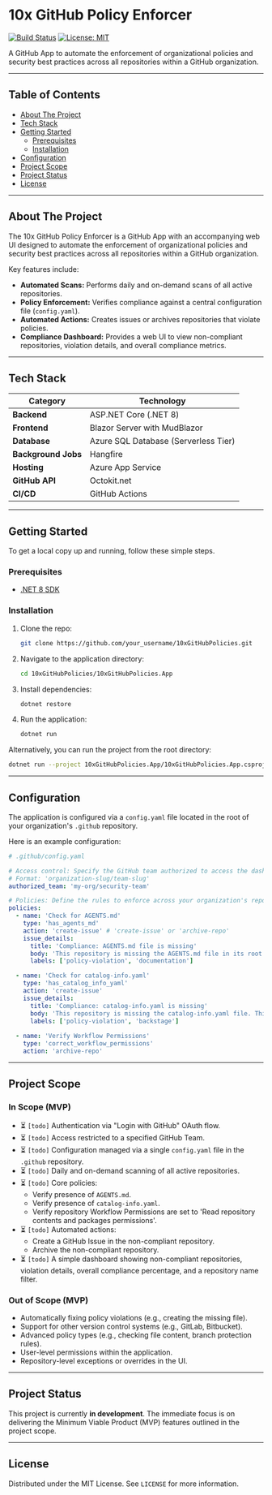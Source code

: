 # 10x GitHub Policy Enforcer

[![Build Status](https://img.shields.io/badge/build-passing-brightgreen)](https://github.com)
[![License: MIT](https://img.shields.io/badge/License-MIT-yellow.svg)](https://opensource.org/licenses/MIT)

A GitHub App to automate the enforcement of organizational policies and security best practices across all repositories within a GitHub organization.

---

## Table of Contents

- [About The Project](#about-the-project)
- [Tech Stack](#tech-stack)
- [Getting Started](#getting-started)
  - [Prerequisites](#prerequisites)
  - [Installation](#installation)
- [Configuration](#configuration)
- [Project Scope](#project-scope)
- [Project Status](#project-status)
- [License](#license)

---

## About The Project

The 10x GitHub Policy Enforcer is a GitHub App with an accompanying web UI designed to automate the enforcement of organizational policies and security best practices across all repositories within a GitHub organization.

Key features include:
*   **Automated Scans:** Performs daily and on-demand scans of all active repositories.
*   **Policy Enforcement:** Verifies compliance against a central configuration file (`config.yaml`).
*   **Automated Actions:** Creates issues or archives repositories that violate policies.
*   **Compliance Dashboard:** Provides a web UI to view non-compliant repositories, violation details, and overall compliance metrics.

---

## Tech Stack

| Category          | Technology                               |
| ----------------- | ---------------------------------------- |
| **Backend**       | ASP.NET Core (.NET 8)                    |
| **Frontend**      | Blazor Server with MudBlazor             |
| **Database**      | Azure SQL Database (Serverless Tier)     |
| **Background Jobs** | Hangfire                                 |
| **Hosting**       | Azure App Service                        |
| **GitHub API**    | Octokit.net                              |
| **CI/CD**         | GitHub Actions                           |

---

## Getting Started

To get a local copy up and running, follow these simple steps.

### Prerequisites

*   [.NET 8 SDK](https://dotnet.microsoft.com/download/dotnet/8.0)

### Installation

1.  Clone the repo:
    ```sh
    git clone https://github.com/your_username/10xGitHubPolicies.git
    ```
2.  Navigate to the application directory:
    ```sh
    cd 10xGitHubPolicies/10xGitHubPolicies.App
    ```
3.  Install dependencies:
    ```sh
    dotnet restore
    ```
4.  Run the application:
    ```sh
    dotnet run
    ```
Alternatively, you can run the project from the root directory:
```sh
dotnet run --project 10xGitHubPolicies.App/10xGitHubPolicies.App.csproj
```

---

## Configuration

The application is configured via a `config.yaml` file located in the root of your organization's `.github` repository.

Here is an example configuration:

```yaml
# .github/config.yaml

# Access control: Specify the GitHub team authorized to access the dashboard.
# Format: 'organization-slug/team-slug'
authorized_team: 'my-org/security-team'

# Policies: Define the rules to enforce across your organization's repositories.
policies:
  - name: 'Check for AGENTS.md'
    type: 'has_agents_md'
    action: 'create-issue' # 'create-issue' or 'archive-repo'
    issue_details:
      title: 'Compliance: AGENTS.md file is missing'
      body: 'This repository is missing the AGENTS.md file in its root directory. Please add this file to comply with organization standards.'
      labels: ['policy-violation', 'documentation']

  - name: 'Check for catalog-info.yaml'
    type: 'has_catalog_info_yaml'
    action: 'create-issue'
    issue_details:
      title: 'Compliance: catalog-info.yaml is missing'
      body: 'This repository is missing the catalog-info.yaml file. This file is required for backstage.io service discovery.'
      labels: ['policy-violation', 'backstage']
      
  - name: 'Verify Workflow Permissions'
    type: 'correct_workflow_permissions'
    action: 'archive-repo'
```

---

## Project Scope

### In Scope (MVP)
*   ⏳ `[todo]` Authentication via "Login with GitHub" OAuth flow.
*   ⏳ `[todo]` Access restricted to a specified GitHub Team.
*   ⏳ `[todo]` Configuration managed via a single `config.yaml` file in the `.github` repository.
*   ⏳ `[todo]` Daily and on-demand scanning of all active repositories.
*   ⏳ `[todo]` Core policies:
    *   Verify presence of `AGENTS.md`.
    *   Verify presence of `catalog-info.yaml`.
    *   Verify repository Workflow Permissions are set to 'Read repository contents and packages permissions'.
*   ⏳ `[todo]` Automated actions:
    *   Create a GitHub Issue in the non-compliant repository.
    *   Archive the non-compliant repository.
*   ⏳ `[todo]` A simple dashboard showing non-compliant repositories, violation details, overall compliance percentage, and a repository name filter.

### Out of Scope (MVP)
*   Automatically fixing policy violations (e.g., creating the missing file).
*   Support for other version control systems (e.g., GitLab, Bitbucket).
*   Advanced policy types (e.g., checking file content, branch protection rules).
*   User-level permissions within the application.
*   Repository-level exceptions or overrides in the UI.

---

## Project Status

This project is currently **in development**. The immediate focus is on delivering the Minimum Viable Product (MVP) features outlined in the project scope.

---

## License

Distributed under the MIT License. See `LICENSE` for more information.
